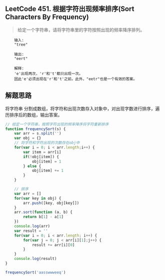## LeetCode 451. 根据字符出现频率排序(Sort Characters By Frequency)

> 给定一个字符串，请将字符串里的字符按照出现的频率降序排列。

```
    输入:
    "tree"

    输出:
    "eert"

    解释:
    'e'出现两次，'r'和't'都只出现一次。
    因此'e'必须出现在'r'和't'之前。此外，"eetr"也是一个有效的答案。
```

## 解题思路

将字符串 分割成数组，将字符和出现次数存入对象中，对出现字数进行排序，遍历排序后的数组，输出答案。

```js
// 给定一个字符串，按照字符出现的频率降序将字符重新排序
function frequencySort(s) {
    var arr = s.split('')
    var obj = {}
    // 将字符和字符出现的次数存在obj中
    for(var i = 0; i < arr.length;i++) {
        var item = arr[i]
        if(!obj[item]) {
            obj[item] = 1
        } else {
            obj[item] += 1
        }
    }

    // 排序
    var arr = []
    for(var key in obj) {
        arr.push([key, obj[key]])
    }
    arr.sort(function (a, b) {
        return b[1] - a[1]
    })
    console.log(arr)
    var result = ''
    for(var i = 0; i < arr.length; i++) {
        for(var j = 0; j < arr[i][1];j++) {
            result += arr[i][0]
        }
    }
    console.log(result)
}

frequencySort('aasswwweeq')
```